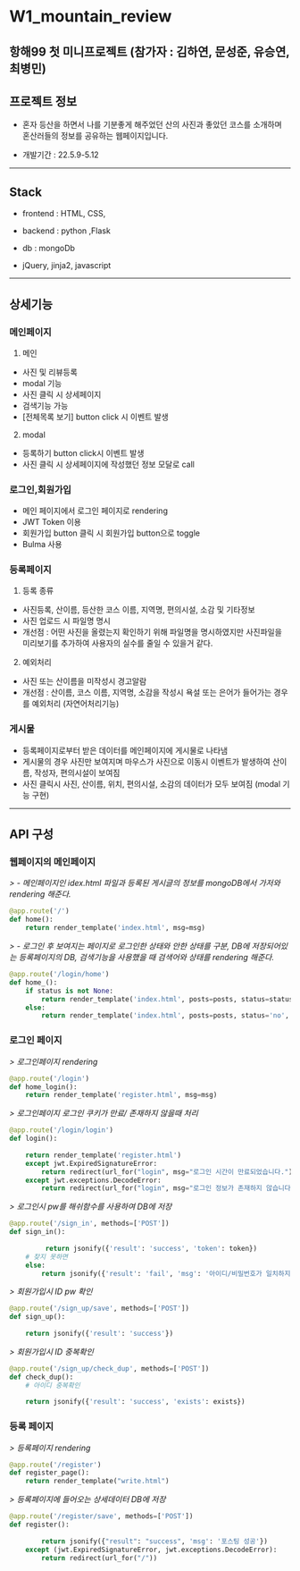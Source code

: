 # W1_mountain_review

## 항해99 첫 미니프로젝트 (참가자 : 김하연, 문성준, 유승연, 최병민)


## 프로젝트 정보

 - 혼자 등산을 하면서 나를 기분좋게 해주었던 산의 사진과 좋았던 코스를 소개하며 혼산러들의 정보를 공유하는 웹페이지입니다.

 - 개발기간 : 22.5.9-5.12
---
## Stack

 - frontend : HTML, CSS,

 - backend : python ,Flask

 - db : mongoDb

 - jQuery, jinja2, javascript
---
## 상세기능
### 메인페이지
1. 메인
 - 사진 및 리뷰등록
 - modal 기능 
 - 사진 클릭 시 상세페이지
 - 검색기능 가능
 - [전체목록 보기] button click 시 이벤트 발생 
2. modal 
 - 등록하기 button click시 이벤트 발생
 - 사진 클릭 시 상세페이지에 작성했던 정보 모달로 call

### 로그인,회원가입

 - 메인 페이지에서 로그인 페이지로 rendering 
 - JWT Token 이용 
 - 회원가입 button 클릭 시 회원가입 button으로 toggle 
 - Bulma 사용

### 등록페이지
1. 등록 종류
 - 사진등록, 산이름, 등산한 코스 이름, 지역명, 편의시설, 소감 및 기타정보
 - 사진 업로드 시 파일명 명시
 - 개선점 : 어떤 사진을 올렸는지 확인하기 위해 파일명을 명시하였지만 사진파일을 미리보기를 추가하여 사용자의 실수를 줄일 수 있을거 같다.
2. 예외처리
 - 사진 또는 산이름을 미작성시 경고알람
 - 개선점 : 산이름, 코스 이름, 지역명, 소감을 작성시 욕설 또는 은어가 들어가는 경우를 예외처리 (자연어처리기능) 

### 게시물

 - 등록페이지로부터 받은 데이터를 메인페이지에 게시물로 나타냄
 - 게시물의 경우 사진만 보여지며 마우스가 사진으로 이동시 이벤트가 발생하여 산이름, 작성자, 편의시설이 보여짐
 - 사진 클릭시 사진, 산이름, 위치, 편의시설, 소감의 데이터가 모두 보여짐 (modal 기능 구현)
---
 
## API 구성

### 웹페이지의 메인페이지

*> - 메인페이지인 idex.html 파일과 등록된 게시글의 정보를 mongoDB에서 가저와 rendering 해준다.*

```python
@app.route('/')
def home():
    return render_template('index.html', msg=msg) 
```   

*> - 로그인 후 보여지는 페이지로 로그인한 상태와 안한 상태를 구분, DB에 저장되어있는 등록페이지의 DB, 검색기능을 사용했을 때 검색어와 상태를 rendering 해준다.*

```python
@app.route('/login/home')
def home_():
    if status is not None:
        return render_template('index.html', posts=posts, status=status, keyword=keyword, user_id=user_id)
    else:
        return render_template('index.html', posts=posts, status='no', keyword='', user_id=user_id)
```


### 로그인 페이지

*> 로그인페이지 rendering*

```python
@app.route('/login')
def home_login():
    return render_template('register.html', msg=msg)
```

*> 로그인페이지 로그인 쿠키가 만료/ 존재하지 않을때 처리*

```python
@app.route('/login/login')
def login():
    
    return render_template('register.html')
    except jwt.ExpiredSignatureError:
        return redirect(url_for("login", msg="로그인 시간이 만료되었습니다."))
    except jwt.exceptions.DecodeError:
        return redirect(url_for("login", msg="로그인 정보가 존재하지 않습니다."))
```

*> 로그인시 pw를 해쉬함수를 사용하여 DB에 저장*

```python
@app.route('/sign_in', methods=['POST'])
def sign_in():
    
         return jsonify({'result': 'success', 'token': token})
    # 찾지 못하면
    else:
        return jsonify({'result': 'fail', 'msg': '아이디/비밀번호가 일치하지 않습니다.'})
```

*> 회원가입시 ID pw 확인*

```python
@app.route('/sign_up/save', methods=['POST'])
def sign_up():
    
    return jsonify({'result': 'success'})
```

*> 회원가입시 ID 중복확인*

```python
@app.route('/sign_up/check_dup', methods=['POST'])
def check_dup():
    # 아이디 중복확인
    
    return jsonify({'result': 'success', 'exists': exists})
```


### 등록 페이지

*> 등록페이지 rendering*

```python
@app.route('/register')
def register_page():
    return render_template("write.html")
```

*> 등록페이지에 들어오는 상세데이터 DB에 저장*

```python
@app.route('/register/save', methods=['POST'])
def register():
    
        return jsonify({"result": "success", 'msg': '포스팅 성공'})
    except (jwt.ExpiredSignatureError, jwt.exceptions.DecodeError):
        return redirect(url_for("/"))
```